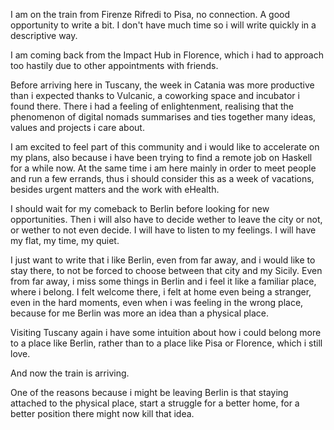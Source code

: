 I am on the train from Firenze Rifredi to Pisa, no connection. A good
opportunity to write a bit. I don't have much time so i will write
quickly in a descriptive way.

I am coming back from the Impact Hub in Florence, which i had to
approach too hastily due to other appointments with friends.

Before arriving here in Tuscany, the week in Catania was more
productive than i expected thanks to Vulcanic, a coworking space and
incubator i found there. There i had a feeling of enlightenment,
realising that the phenomenon of digital nomads summarises and ties
together many ideas, values and projects i care about.

I am excited to feel part of this community and i would like to
accelerate on my plans, also because i have been trying to find a
remote job on Haskell for a while now. At the same time i am here
mainly in order to meet people and run a few errands, thus i should
consider this as a week of vacations, besides urgent matters and the
work with eHealth.

I should wait for my comeback to Berlin before looking for new
opportunities. Then i will also have to decide wether to leave the
city or not, or wether to not even decide. I will have to listen to my
feelings. I will have my flat, my time, my quiet.

I just want to write that i like Berlin, even from far away, and i
would like to stay there, to not be forced to choose between that city
and my Sicily. Even from far away, i miss some things in Berlin and i
feel it like a familiar place, where i belong. I felt welcome there, i
felt at home even being a stranger, even in the hard moments, even
when i was feeling in the wrong place, because for me Berlin was more
an idea than a physical place.

Visiting Tuscany again i have some intuition about how i could belong
more to a place like Berlin, rather than to a place like Pisa or
Florence, which i still love.

And now the train is arriving.

One of the reasons because i might be leaving Berlin is that staying
attached to the physical place, start a struggle for a better home,
for a better position there might now kill that idea.
